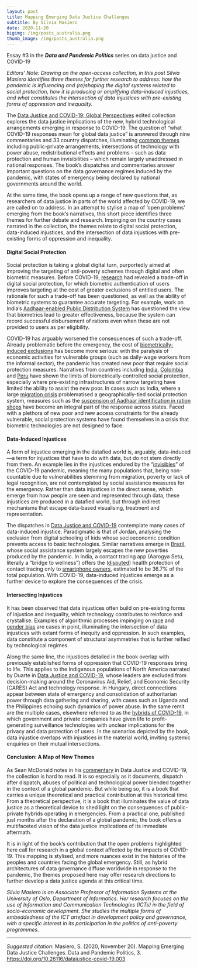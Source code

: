 ```yaml
---
layout: post
title: Mapping Emerging Data Justice Challenges
subtitle: By Silvia Masiero
date: 2020-11-20
bigimg: /img/posts_australia.png
thumb_image: /img/posts_australia.png
---
```


Essay #3 in the **_Data and Pandemic Politics_** series on data justice and COVID-19

_Editors’ Note: Drawing on the open-access collection, in this post Silvia Masiero identifies three themes for further research to address: how the pandemic is influencing and (re)shaping the digital systems related to social protection, how it is producing or amplifying data-induced injustices, and what constitutes the intersection of data injustices with pre-existing forms of oppression and inequality._

The [Data Justice and COVID-19: Global Perspectives](https://archive.org/download/data-justice-and-covid-19/Data_Justice_and_COVID-19.pdf) edited collection explores the data justice implications of the new, hybrid technological arrangements emerging in response to COVID-19. The question of “what COVID-19 responses mean for global data justice” is answered through nine commentaries and 33 country dispatches, illuminating [common themes](https://blogs.lse.ac.uk/medialse/2020/10/08/book-review-of-data-justice-and-covid-19-global-perspectives/) including public-private arrangements, intersections of technology with power abuse, redistributional effects and problems – such as data protection and human invisibilities – which remain largely unaddressed in national responses. The book’s dispatches and commentaries answer important questions on the data governance regimes induced by the pandemic, with states of emergency being declared by national governments around the world.

At the same time, the book opens up a range of new questions that, as researchers of data justice in parts of the world affected by COVID-19, we are called on to address. In an attempt to stylise a map of ‘open problems’ emerging from the book’s narratives, this short piece identifies three themes for further debate and research. Impinging on the country cases narrated in the collection, the themes relate to digital social protection, data-induced injustices, and the intersection of data injustices with pre-existing forms of oppression and inequality.

#### Digital Social Protection

Social protection is taking a global digital turn, purportedly aimed at improving the targeting of anti-poverty schemes through digital and often biometric measures. Before COVID-19, [research](https://www.ideasforindia.in/topics/poverty-inequality/balancing-corruption-and-exclusion-incorporating-aadhaar-into-pds.html) had revealed a trade-off in digital social protection, for which biometric authentication of users improves targeting at the cost of greater exclusions of entitled users. The rationale for such a trade-off has been questioned, as well as the ability of biometric systems to guarantee accurate targeting. For example, work on India’s [Aadhaar-enabled Public Distribution System](https://www.epw.in/engage/article/conundrum-efficiency-and-inclusion-aadhaar-and) has questioned the view that biometrics lead to greater effectiveness, because the system can record successful disbursement of rations even when these are not provided to users as per eligibility.

COVID-19 has arguably worsened the consequences of such a trade-off. Already problematic before the emergency, the cost of [biometrically-induced exclusions](https://data-activism.net/2020/04/bigdatasur-beyond-touchscreens-the-perils-of-biometric-social-welfare-in-lockdown/) has become more serious: with the paralysis of economic activities for vulnerable groups (such as daily-wage workers from the informal sector), the pandemic has created new poor that require social protection measures. Narratives from countries including [India](https://www.thehindu.com/opinion/lead/the-perils-of-an-all-out-lockdown/article31136890.ece), [Colombia](https://data-activism.net/2020/05/bigdatasur-covid-the-case-of-the-solidarity-income-in-colombia-the-experimentation-with-data-on-social-policy-during-the-pandemic/) and [Peru](https://data-activism.net/2020/06/bigdatasur-covid-on-not-being-visible-to-the-state-the-case-of-peru/) have shown the limits of biometrically-controlled social protection, especially where pre-existing infrastructures of narrow targeting have limited the ability to assist the new poor. In cases such as India, where a large [migration crisis](https://www.financialexpress.com/opinion/covid-19-outbreak-immediate-framework-needed-for-reaching-out-to-distressed-migrant-workers/1935791/) problematised a geographically-tied social protection system, measures such as the [suspension of Aadhaar identification in ration shops](https://blogs.lse.ac.uk/southasia/2020/03/31/running-a-biometric-free-food-security-system-during-indias-lockdown-practical-recommendations/) have become an integral part of the response across states. Faced with a plethora of new poor and new access constraints for the already vulnerable, social protection systems have found themselves in a crisis that biometric technologies are not designed to face.

#### Data-Induced Injustices

A form of injustice emerging in the datafied world is, arguably, data-induced—a term for injustices that have to do with data, but do not stem directly from them. An example lies in the injustices endured by the “[invisibles](https://data-activism.net/2020/04/bigdatasur-a-widening-data-divide-covid-19-and-the-global-south/)” of the COVID-19 pandemic, meaning the many populations that, being non-countable due to vulnerabilities stemming from migration, poverty or lack of legal recognition, are not contemplated by social assistance measures for the emergency. Rather than data injustices in the direct sense, which emerge from how people are seen and represented through data, these injustices are produced in a datafied world, but through indirect mechanisms that escape data-based visualising, treatment and representation.

The dispatches in [Data Justice and COVID-19](https://archive.org/download/data-justice-and-covid-19/Data_Justice_and_COVID-19.pdf) contemplate many cases of data-induced injustice. Paradigmatic is that of Jordan, analysing the exclusion from digital schooling of kids whose socioeconomic condition prevents access to basic technologies. Similar narratives emerge in [Brazil](https://data-activism.net/2020/06/bigdatasur-covid-the-pandemic-and-the-new-socio-digital-order-in-the-global-south-the-case-of-sao-paulo/), whose social assistance system largely escapes the new poverties produced by the pandemic. In India, a contact tracing app (Aarogya Setu, literally a “bridge to wellness”) offers the ([disputed](https://internetfreedom.in/aarogya-setu-through-the-right-to-information-lens/)) health protection of contact tracing only to [smartphone owners](https://data-activism.net/2020/04/bigdatasur-covid-surveillance-in-the-time-of-coronavirus-the-case-of-the-indian-contact-tracing-app-aarogya-setu/), estimated to be 36.7% of the total population. With COVID-19, data-induced injustices emerge as a further device to explore the consequences of the crisis.

#### Intersecting Injustices

It has been observed that data injustices often build on pre-existing forms of injustice and inequality, which technology contributes to reinforce and crystallise. Examples of algorithmic processes impinging on [race](https://books.google.no/books?hl=it&lr=&id=-ThDDwAAQBAJ&oi=fnd&pg=PP9&dq=safiya+noble&ots=gBtpXkP-L4&sig=NMn90JplV68Qh_8bct7L4ivdS6Y&redir_esc=y#v=onepage&q=safiya%20noble&f=false) and [gender bias](https://books.google.no/books?id=MKZYDwAAQBAJ&printsec=frontcover&dq=invisible+women+criado&hl=it&sa=X&ved=2ahUKEwjj54_Tp-HsAhWOk4sKHaxOCNwQ6AEwAHoECAYQAg#v=onepage&q=invisible%20women%20criado&f=false) are cases in point, illuminating the intersection of data injustices with extant forms of inequity and oppression. In such examples, data constitute a component of structural asymmetries that is further reified by technological regimes.

Along the same line, the injustices detailed in the book overlap with previously established forms of oppression that COVID-19 responses bring to life. This applies to the Indigenous populations of North America narrated by Duarte in [Data Justice and COVID-19](https://archive.org/download/data-justice-and-covid-19/Data_Justice_and_COVID-19.pdf), whose leaders are excluded from decision-making around the Coronavirus Aid, Relief, and Economic Security (CARES) Act and technology response. In Hungary, direct connections appear between state of emergency and consolidation of authoritarian power through data gathering and sharing, with cases such as Uganda and the Philippines echoing such dynamics of power abuse. In the same remit are the multiple cases, elsewhere referred to as the [hybrids of COVID-19](https://blogs.lse.ac.uk/medialse/2020/10/08/book-review-of-data-justice-and-covid-19-global-perspectives/), in which government and private companies have given life to profit-generating surveillance technologies with unclear implications for the privacy and data protection of users. In the scenarios depicted by the book, data injustice overlaps with injustices in the material world, inviting systemic enquiries on their mutual intersections.

#### Conclusion: A Map of New Themes

As Sean McDonald notes in his [commentary](https://archive.org/download/data-justice-and-covid-19/Data_Justice_and_COVID-19.pdf) in Data Justice and COVID-19, the collection is hard to read. It is so especially as it documents, dispatch after dispatch, abuses of political and technological power blended together in the context of a global pandemic. But while being so, it is a book that carries a unique theoretical and practical contribution at this historical time. From a theoretical perspective, it is a book that illuminates the value of data justice as a theoretical device to shed light on the consequences of public-private hybrids operating in emergencies. From a practical one, published just months after the declaration of a global pandemic, the book offers a multifaceted vision of the data justice implications of its immediate aftermath.

It is in light of the book’s contribution that the open problems highlighted here call for research in a global context affected by the impacts of COVID-19. This mapping is stylised, and more nuances exist in the histories of the peoples and countries facing the global emergency. Still, as hybrid architectures of data governance diffuse worldwide in response to the pandemic, the themes proposed here may offer research directions to further develop a data justice agenda at this critical time.

_Silvia Masiero is an Associate Professor of Information Systems at the University of Oslo, Department of Informatics. Her research focuses on the use of Information and Communication Technologies (ICTs) in the field of socio-economic development. She studies the multiple forms of embeddedness of the ICT artefact in development policy and governance, with a specific interest in its participation in the politics of anti-poverty programmes._

***
_Suggested citation_: Masiero, S. (2020, November 20). Mapping Emerging Data Justice Challenges. Data and Pandemic Politics, 3. https://doi.org/10.26116/datajustice-covid-19.003
